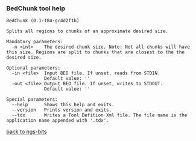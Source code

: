 ### BedChunk tool help
	BedChunk (0.1-184-gc4d2f1b)
	
	Splits all regions to chunks of an approximate desired size.
	
	Mandatory parameters:
	  -n <int>    The desired chunk size. Note: Not all chunks will have this size. Regions are split to chunks that are closest to the the desired size.
	
	Optional parameters:
	  -in <file>  Input BED file. If unset, reads from STDIN.
	              Default value: ''
	  -out <file> Output BED file. If unset, writes to STDOUT.
	              Default value: ''
	
	Special parameters:
	  --help      Shows this help and exits.
	  --version   Prints version and exits.
	  --tdx       Writes a Tool Defition Xml file. The file name is the application name appended with '.tdx'.
	
[back to ngs-bits](https://github.com/marc-sturm/ngs-bits)